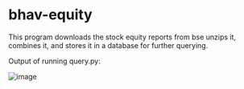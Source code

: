 # bhav-equity
This program downloads the stock equity reports from bse unzips it, combines it, and stores it in a database for further querying.

Output of running query.py:

![image](https://github.com/mizerablepi/bhav-equity/assets/41267142/f1bbbf86-056c-48df-bf50-b7d96826ce9d)
